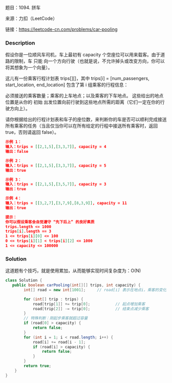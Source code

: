 题目：1094. 拼车

来源：力扣（LeetCode）

链接：https://leetcode-cn.com/problems/car-pooling


### Description

假设你是一位顺风车司机，车上最初有 capacity 个空座位可以用来载客。由于道路的限制，车 只能 向一个方向行驶（也就是说，不允许掉头或改变方向，你可以将其想象为一个向量）。

这儿有一份乘客行程计划表 trips[][]，其中 trips[i] = [num_passengers, start_location, end_location] 包含了第 i 组乘客的行程信息：

必须接送的乘客数量；乘客的上车地点；以及乘客的下车地点。
这些给出的地点位置是从你的 初始 出发位置向前行驶到这些地点所需的距离（它们一定在你的行驶方向上）。

请你根据给出的行程计划表和车子的座位数，来判断你的车是否可以顺利完成接送所有乘客的任务（当且仅当你可以在所有给定的行程中接送所有乘客时，返回 true，否则请返回 false）。

 ```json
 示例 1：
 输入：trips = [[2,1,5],[3,3,7]], capacity = 4
 输出：false
 
 示例 2：
 输入：trips = [[2,1,5],[3,3,7]], capacity = 5
 输出：true
 
 示例 3：
 输入：trips = [[2,1,5],[3,5,7]], capacity = 3
 输出：true
 
 示例 4：
 输入：trips = [[3,2,7],[3,7,9],[8,3,9]], capacity = 11
 输出：true
 
 提示：
 你可以假设乘客会自觉遵守 “先下后上” 的良好素质
 trips.length <= 1000
 trips[i].length == 3
 1 <= trips[i][0] <= 100
 0 <= trips[i][1] < trips[i][2] <= 1000
 1 <= capacity <= 100000
 ```



### Solution

这道题有个技巧，就是使用累加，从而能够实现时间复杂度为：O(N)

```java
class Solution {
   public boolean carPooling(int[][] trips, int capacity) {
        int[] road = new int[1001];		// road[i] 表示在地点i，乘客的变化量

        for (int[] trip : trips) {
            road[trip[1]] += trip[0];			// 起点增加乘客
            road[trip[2]] -= trip[0];			// 结束点减少乘客
        }
        // 特殊判断：刚起步乘客就超过容量
        if (road[0] > capacity) {
            return false;
        }
        for (int i = 1; i < road.length; i++) {
            road[i] += road[i - 1];
            if (road[i] > capacity) {
                return false;
            }
        }
        return true;
    }
}
```

